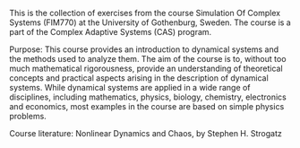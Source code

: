 This is the collection of exercises from the course Simulation Of Complex Systems (FIM770) at the University of Gothenburg, Sweden. The course is a part of the Complex Adaptive Systems (CAS) program.

Purpose:
This course provides an introduction to dynamical systems and the methods used to analyze them. The aim of the course is to, without too much mathematical rigorousness, provide an understanding of theoretical concepts and practical aspects arising in the description of dynamical systems. While dynamical systems are applied in a wide range of disciplines, including mathematics, physics, biology, chemistry, electronics and economics, most examples in the course are based on simple physics problems.

Course literature: Nonlinear Dynamics and Chaos, by Stephen H. Strogatz
